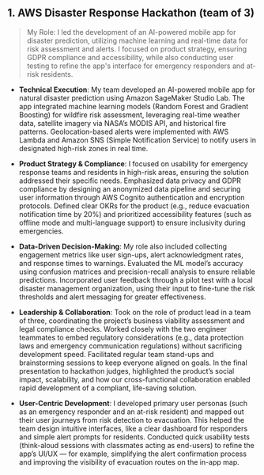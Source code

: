 ## 1. AWS Disaster Response Hackathon (team of 3)

> My Role: I led the development of an AI-powered mobile app for disaster prediction, utilizing machine learning and real-time data for risk assessment and alerts. I focused on product strategy, ensuring GDPR compliance and accessibility, while also conducting user testing to refine the app's interface for emergency responders and at-risk residents.

- **Technical Execution**: My team developed an AI-powered mobile app for natural disaster prediction using Amazon SageMaker Studio Lab. The app integrated machine learning models (Random Forest and Gradient Boosting) for wildfire risk assessment, leveraging real-time weather data, satellite imagery via NASA’s MODIS API, and historical fire patterns. Geolocation-based alerts were implemented with AWS Lambda and Amazon SNS (Simple Notification Service) to notify users in designated high-risk zones in real time.

- **Product Strategy & Compliance**: I focused on usability for emergency response teams and residents in high-risk areas, ensuring the solution addressed their specific needs. Emphasized data privacy and GDPR compliance by designing an anonymized data pipeline and securing user information through AWS Cognito authentication and encryption protocols. Defined clear OKRs for the product (e.g., reduce evacuation notification time by 20%) and prioritized accessibility features (such as offline mode and multi-language support) to ensure inclusivity during emergencies.  

- **Data-Driven Decision-Making**: My role also included collecting engagement metrics like user sign-ups, alert acknowledgment rates, and response times to warnings. Evaluated the ML model’s accuracy using confusion matrices and precision-recall analysis to ensure reliable predictions. Incorporated user feedback through a pilot test with a local disaster management organization, using their input to fine-tune the risk thresholds and alert messaging for greater effectiveness.  

- **Leadership & Collaboration**: Took on the role of product lead in a team of three, coordinating the project’s business viability assessment and legal compliance checks. Worked closely with the two engineer teammates to embed regulatory considerations (e.g., data protection laws and emergency communication regulations) without sacrificing development speed. Facilitated regular team stand-ups and brainstorming sessions to keep everyone aligned on goals. In the final presentation to hackathon judges, highlighted the product’s social impact, scalability, and how our cross-functional collaboration enabled rapid development of a compliant, life-saving solution.  

- **User-Centric Development**: I developed primary user personas (such as an emergency responder and an at-risk resident) and mapped out their user journeys from risk detection to evacuation. This helped the team design intuitive interfaces, like a clear dashboard for responders and simple alert prompts for residents. Conducted quick usability tests (think-aloud sessions with classmates acting as end-users) to refine the app’s UI/UX — for example, simplifying the alert confirmation process and improving the visibility of evacuation routes on the in-app map.
